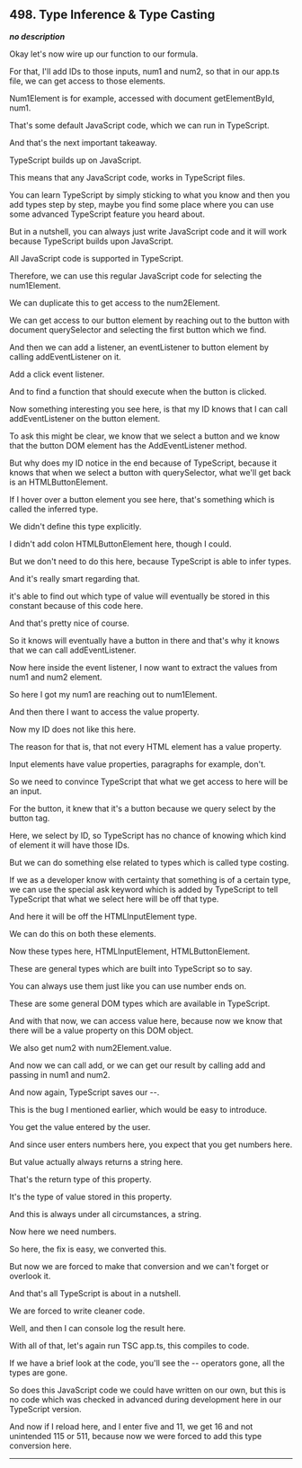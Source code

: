 ## 498. Type Inference & Type Casting

<strong><em>no description</em></strong>

<v Instructor>Okay let's now wire up our function</v> to our formula. 

For that, I'll add IDs to those inputs, num1 and num2, so that in our app.ts
file, we can get access to those elements. 

Num1Element is for example, accessed with document getElementById, num1. 

That's some default JavaScript code, which we can run in TypeScript. 

And that's the next important takeaway. 

TypeScript builds up on JavaScript. 

This means that any JavaScript code, works in TypeScript files. 

You can learn TypeScript by simply sticking to what you know and then you add
types step by step, maybe you find some place where you can use some advanced
TypeScript feature you heard about. 

But in a nutshell, you can always just write JavaScript code and it will work
because TypeScript builds upon JavaScript. 

All JavaScript code is supported in TypeScript. 

Therefore, we can use this regular JavaScript code for selecting the
num1Element. 

We can duplicate this to get access to the num2Element. 

We can get access to our button element by reaching out to the button with
document querySelector and selecting the first button which we find. 

And then we can add a listener, an eventListener to button element by calling
addEventListener on it. 

Add a click event listener. 

And to find a function that should execute when the button is clicked. 

Now something interesting you see here, is that my ID knows that I can call
addEventListener on the button element. 

To ask this might be clear, we know that we select a button and we know that the
button DOM element has the AddEventListener method. 

But why does my ID notice in the end because of TypeScript, because it knows
that when we select a button with querySelector, what we'll get back is an
HTMLButtonElement. 

If I hover over a button element you see here, that's something which is called
the inferred type. 

We didn't define this type explicitly. 

I didn't add colon HTMLButtonElement here, though I could. 

But we don't need to do this here, because TypeScript is able to infer types. 

And it's really smart regarding that. 

it's able to find out which type of value will eventually be stored in this
constant because of this code here. 

And that's pretty nice of course. 

So it knows will eventually have a button in there and that's why it knows that
we can call addEventListener. 

Now here inside the event listener, I now want to extract the values from num1
and num2 element. 

So here I got my num1 are reaching out to num1Element. 

And then there I want to access the value property. 

Now my ID does not like this here. 

The reason for that is, that not every HTML element has a value property. 

Input elements have value properties, paragraphs for example, don't. 

So we need to convince TypeScript that what we get access to here will be an
input. 

For the button, it knew that it's a button because we query select by the button
tag. 

Here, we select by ID, so TypeScript has no chance of knowing which kind of
element it will have those IDs. 

But we can do something else related to types which is called type costing. 

If we as a developer know with certainty that something is of a certain type, we
can use the special ask keyword which is added by TypeScript to tell TypeScript
that what we select here will be off that type. 

And here it will be off the HTMLInputElement type. 

We can do this on both these elements. 

Now these types here, HTMLInputElement, HTMLButtonElement. 

These are general types which are built into TypeScript so to say. 

You can always use them just like you can use number ends on. 

These are some general DOM types which are available in TypeScript. 

And with that now, we can access value here, because now we know that there will
be a value property on this DOM object. 

We also get num2 with num2Element.value. 

And now we can call add, or we can get our result by calling add and passing in
num1 and num2. 

And now again, TypeScript saves our --. 

This is the bug I mentioned earlier, which would be easy to introduce. 

You get the value entered by the user. 

And since user enters numbers here, you expect that you get numbers here. 

But value actually always returns a string here. 

That's the return type of this property. 

It's the type of value stored in this property. 

And this is always under all circumstances, a string. 

Now here we need numbers. 

So here, the fix is easy, we converted this. 

But now we are forced to make that conversion and we can't forget or overlook
it. 

And that's all TypeScript is about in a nutshell. 

We are forced to write cleaner code. 

Well, and then I can console log the result here. 

With all of that, let's again run TSC app.ts, this compiles to code. 

If we have a brief look at the code, you'll see the -- operators gone, all the
types are gone. 

So does this JavaScript code we could have written on our own, but this is no
code which was checked in advanced during development here in our TypeScript
version. 

And now if I reload here, and I enter five and 11, we get 16 and not unintended
115 or 511, because now we were forced to add this type conversion here. 

---